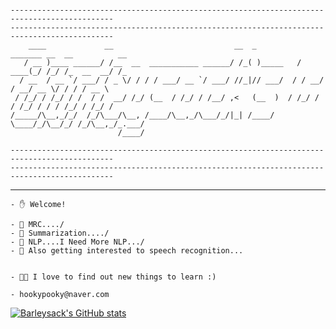                                         

```

---------------------------------------------------------------------------------------------
---------------------------------------------------------------------------------------------
    ____             __                           __  _          _______ __  __          __  
   / __ )____ ______/ /__  __  ___________ ______/ /_( )_____   / ____(_/ /_/ /_  __  __/ /_ 
  / __  / __ `/ ___/ / _ \/ / / / ___/ __ `/ ___/ //_|// ___/  / / __/ / __/ __ \/ / / / __ \
 / /_/ / /_/ / /  / /  __/ /_/ (__  / /_/ / /__/ ,<   (__  )  / /_/ / / /_/ / / / /_/ / /_/ /
/_____/\__,_/_/  /_/\___/\__, /____/\__,_/\___/_/|_| /____/   \____/_/\__/_/ /_/\__,_/_.___/ 
                        /____/                                                               

---------------------------------------------------------------------------------------------
---------------------------------------------------------------------------------------------
```
---
```
- ✋ Welcome!

- 📖 MRC..../
- 📖 Summarization..../
- 📖 NLP....I Need More NLP.../
- 📖 Also getting interested to speech recognition...

  
- 👨‍🎓 I love to find out new things to learn :)

- hookypooky@naver.com
```
[![Barleysack's GitHub stats](https://github-readme-stats.vercel.app/api?username=barleysack)](https://github.com/anuraghazra/github-readme-stats)

